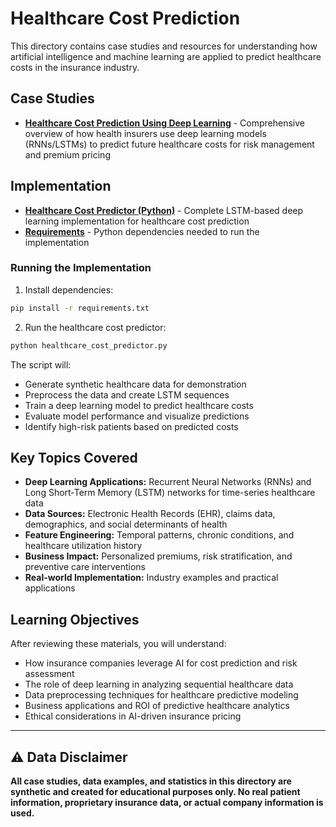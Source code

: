 # Healthcare Cost Prediction

This directory contains case studies and resources for understanding how artificial intelligence and machine learning are applied to predict healthcare costs in the insurance industry.

## Case Studies

- **[Healthcare Cost Prediction Using Deep Learning](healthcare_cost_prediction.md)** - Comprehensive overview of how health insurers use deep learning models (RNNs/LSTMs) to predict future healthcare costs for risk management and premium pricing

## Implementation

- **[Healthcare Cost Predictor (Python)](healthcare_cost_predictor.py)** - Complete LSTM-based deep learning implementation for healthcare cost prediction
- **[Requirements](requirements.txt)** - Python dependencies needed to run the implementation

### Running the Implementation

1. Install dependencies:
```bash
pip install -r requirements.txt
```

2. Run the healthcare cost predictor:
```bash
python healthcare_cost_predictor.py
```

The script will:
- Generate synthetic healthcare data for demonstration
- Preprocess the data and create LSTM sequences
- Train a deep learning model to predict healthcare costs
- Evaluate model performance and visualize predictions
- Identify high-risk patients based on predicted costs

## Key Topics Covered

- **Deep Learning Applications:** Recurrent Neural Networks (RNNs) and Long Short-Term Memory (LSTM) networks for time-series healthcare data
- **Data Sources:** Electronic Health Records (EHR), claims data, demographics, and social determinants of health  
- **Feature Engineering:** Temporal patterns, chronic conditions, and healthcare utilization history
- **Business Impact:** Personalized premiums, risk stratification, and preventive care interventions
- **Real-world Implementation:** Industry examples and practical applications

## Learning Objectives

After reviewing these materials, you will understand:
- How insurance companies leverage AI for cost prediction and risk assessment
- The role of deep learning in analyzing sequential healthcare data
- Data preprocessing techniques for healthcare predictive modeling
- Business applications and ROI of predictive healthcare analytics
- Ethical considerations in AI-driven insurance pricing

---

## ⚠️ Data Disclaimer

**All case studies, data examples, and statistics in this directory are synthetic and created for educational purposes only. No real patient information, proprietary insurance data, or actual company information is used.** 